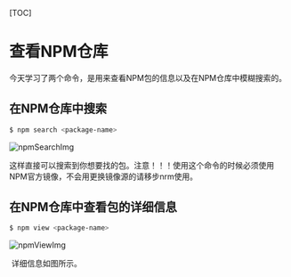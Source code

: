 [TOC]

# 查看NPM仓库

​	今天学习了两个命令，是用来查看NPM包的信息以及在NPM仓库中模糊搜索的。

## 在NPM仓库中搜索

```bash
$ npm search <package-name>
```

![npmSearchImg](/Volumes/jacky/WeNote/images/npmSearchImg.png)

​	这样直接可以搜索到你想要找的包。注意！！！使用这个命令的时候必须使用NPM官方镜像，不会用更换镜像源的请移步nrm使用。

## 在NPM仓库中查看包的详细信息

```bash
$ npm view <package-name>
```

![npmViewImg](/Volumes/jacky/WeNote/images/npmViewImg.png)

​	详细信息如图所示。